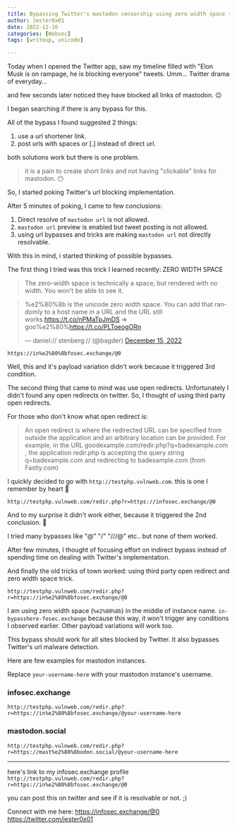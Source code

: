 ```yaml
---
title: Bypassing Twitter's mastodon censorship using zero width space trick
author: Jester0x01
date: 2022-12-16
categories: [Websec]
tags: [writeup, unicode]

---
```


Today when I opened the Twitter app, saw my timeline filled with "Elon Musk is on rampage, he is blocking everyone" tweets.
Umm... Twitter drama of everyday...



and few seconds later noticed they have blocked all links of mastodon. 😐


I began searching if there is any bypass for this.

All of the bypass I found suggested 2 things:
1. use a url shortener link.
2. post urls with spaces or [.] instead of direct url.


 both solutions work but there is one problem.


> it is a pain to create short links and not having "clickable" links for mastodon. 😶


So, I started poking Twitter's url blocking implementation.

After 5 minutes of poking, I came to few conclusions:

1. Direct resolve of `mastodon url` is not allowed.
2. `mastodon url` preview is enabled but tweet posting is not allowed.
3. using url bypasses and tricks are making `mastodon url` not directly resolvable.

With this in mind, i started thinking of possible bypasses.


The first thing I tried was this trick I learned recently: ZERO WIDTH SPACE

> The zero-width space is technically a space, but rendered with no width. You won't be able to see it.

<blockquote class="twitter-tweet"><p lang="en" dir="ltr">%e2%80%8b is the unicode zero width space. You can add that randomly to a host name in a URL and the URL still works.<a href="https://t.co/nPMaTpJmDS">https://t.co/nPMaTpJmDS</a> =&gt; goo%e2%80%<a href="https://t.co/PLToeogORn">https://t.co/PLToeogORn</a></p>&mdash; daniel:// stenberg:// (@bagder) <a href="https://twitter.com/bagder/status/1603376649055178752?ref_src=twsrc%5Etfw">December 15, 2022</a></blockquote> 



```
https://in%e2%80%8bfosec.exchange/@0
```

Well, this and it's payload variation didn't work because it triggered 3rd condition.


The second thing that came to mind was use open redirects. Unfortunately I didn't found any open redirects on twitter. So, I thought of using third party open redirects.

For those who don't know what open redirect is:

> An open redirect is where the redirected URL can be specified from outside the application and an arbitrary location can be provided. For example, in the URL goodexample.com/redir.php?q=badexample.com , the application redir.php is accepting the query string q=badexample.com and redirecting to badexample.com (from Fastly.com)


I quickly decided to go with
`http://testphp.vulnweb.com`. this is one  I remember by heart 🥹


```
http://testphp.vulnweb.com/redir.php?r=https://infosec.exchange/@0
```

And to my surprise it didn't work either, because it triggered the 2nd conclusion. 🥲

I tried many bypasses like "@" "/" "///@" etc.. but none of them worked.

After few minutes, I thought of focusing effort on indirect bypass instead of spending time on dealing with Twitter's implementation.


And finally the old tricks of town worked: using third party open redirect and zero width space trick.

```
http://testphp.vulnweb.com/redir.php?r=https://in%e2%80%8bfosec.exchange/@0
```



I am using zero width space (`%e2%80%8b`) in the middle of instance name. `in-bypasshere-fosec.exchange` because this way, it won't trigger any conditions I observed earlier. Other payload variations will work too.


This bypass should work for all sites blocked by Twitter. It also bypasses Twitter's url malware detection.

Here are few examples for mastodon instances.


Replace `your-username-here` with your mastodon instance's username.


### infosec.exchange

 `http://testphp.vulnweb.com/redir.php?r=https://in%e2%80%8bfosec.exchange/@your-username-here`

### mastodon.social


`http://testphp.vulnweb.com/redir.php?r=https://mast%e2%80%8bodon.social/@your-username-here`



------
here's link to my infosec.exchange profile 
`http://testphp.vulnweb.com/redir.php?r=https://in%e2%80%8bfosec.exchange/@0`

you can post this on twitter and see if it is resolvable or not. ;)




Connect with me here:
https://infosec.exchange/@0
https://twitter.com/jester0x01
